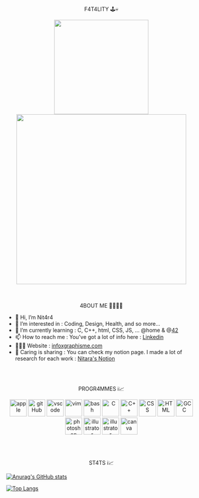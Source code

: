 <p align="center"> F4T4LITY 🕹💀
 
<div id="header" align="center">
  <img src="https://media.tenor.com/h34OIBMoW30AAAAd/nitara-mortal-kombat.gif" width="250"/>
  <img src="https://media.tenor.com/RwHExfj1PZ0AAAAd/balavoine-touslescrislessos.gif" width="450"/> 
</div>
<br>
<br>
<p align="center"> 4BOUT ME 👩🏻‍💻🦇 </p>


- 👋 Hi, I’m Nit4r4
- 👀 I’m interested in : Coding, Design, Health, and so more...
- 🧠 I’m currently learning : C, C++, html, CSS, JS, ... @home & @[42](www.42lausanne.ch)
- 📫 How to reach me : You've got a lot of info here : [Linkedin](https://www.linkedin.com/in/verena-ferraro/)
- 👩🏻‍💻 Website : [infoxgraphisme.com](https://www.infoxgraphisme.com/)
- 💞️ Caring is sharing : You can check my notion page. I made a lot of research for each work : [Nitara's Notion](https://nitara.notion.site/246c98fcb09e4bcb894d227c97856f20?v=7f0f84336dfc4840aedd7a4148b4a037)

<br>
<br>
<p align="center"> PROGR4MMES ℹ️📈 </p>

<p align="center">
<img src="https://cdn.jsdelivr.net/gh/devicons/devicon/icons/apple/apple-original.svg" alt="apple" width="45" height="45"/>
<img src="https://cdn.jsdelivr.net/gh/devicons/devicon/icons/github/github-original.svg" alt="gitHub" width="45" height="45"/>
<img src="https://cdn.jsdelivr.net/gh/devicons/devicon/icons/vscode/vscode-original.svg" alt="vscode" width="45" height="45"/>
<img src="https://cdn.jsdelivr.net/gh/devicons/devicon/icons/vim/vim-original.svg" alt="vim" width="45" height="45"/>
<img src="https://cdn.jsdelivr.net/gh/devicons/devicon/icons/bash/bash-original.svg" alt="bash" width="45" height="45"/>
<img src="https://cdn.jsdelivr.net/gh/devicons/devicon/icons/c/c-original.svg" alt="C" width="45" height="45"/>
<img src="https://cdn.jsdelivr.net/gh/devicons/devicon/icons/cplusplus/cplusplus-original.svg" alt="C++" width="45" height="45"/>
<img src="https://cdn.jsdelivr.net/gh/devicons/devicon/icons/css3/css3-original.svg" alt="CSS" width="45" height="45"/>
<img src="https://cdn.jsdelivr.net/gh/devicons/devicon/icons/html5/html5-original.svg" alt="HTML" width="45" height="45" />
<img src="https://cdn.jsdelivr.net/gh/devicons/devicon/icons/gcc/gcc-original.svg" alt="GCC" width="45" height="45" />
<img src="https://cdn.jsdelivr.net/gh/devicons/devicon/icons/photoshop/photoshop-line.svg" alt="photoshop" width="45" height="45"/>
<img src="https://cdn.jsdelivr.net/gh/devicons/devicon/icons/illustrator/illustrator-line.svg" alt="illustrator" width="45" height="45"/>
<img src="https://cdn.jsdelivr.net/gh/devicons/devicon/icons/illustrator/illustrator-line.svg" alt="illustrator" width="45" height="45"/>
<img src="https://cdn.jsdelivr.net/gh/devicons/devicon/icons/canva/canva-original.svg" alt="canva" width="45" height="45"/>
</p>


<br>
<br>
<p align="center"> ST4TS ℹ️📈 </p>



[![Anurag's GitHub stats](https://github-readme-stats.vercel.app/api?username=nit4r4&show_icons=true&hide=contribs,issues&theme=tokyonight)](https://github.com/anuraghazra/github-readme-stats)


[![Top Langs](https://github-readme-stats.vercel.app/api/top-langs/?username=nit4r4&layout=compact&theme=tokyonight)](https://github.com/anuraghazra/github-readme-stats)

<!---
Nit4r4/Nit4r4 is a ✨ special ✨ repository because its `README.md` (this file) appears on your GitHub profile.
You can click the Preview link to take a look at your changes.
--->
